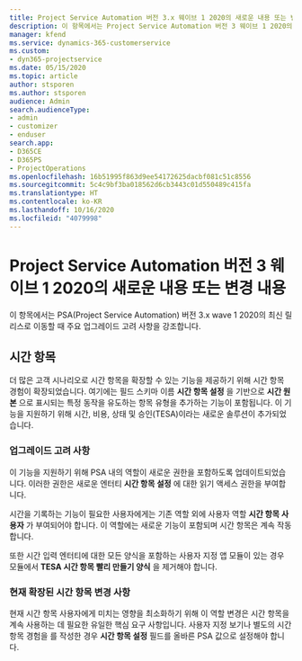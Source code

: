 ```yaml
---
title: Project Service Automation 버전 3.x 웨이브 1 2020의 새로운 내용 또는 변경 내용
description: 이 항목에서는 Project Service Automation 버전 3 웨이브 1 2020의 새로운 사항과 변경된 내용에 대한 정보를 제공합니다.
manager: kfend
ms.service: dynamics-365-customerservice
ms.custom:
- dyn365-projectservice
ms.date: 05/15/2020
ms.topic: article
author: stsporen
ms.author: stsporen
audience: Admin
search.audienceType:
- admin
- customizer
- enduser
search.app:
- D365CE
- D365PS
- ProjectOperations
ms.openlocfilehash: 16b51995f863d9ee54172625dacbf081c51c8556
ms.sourcegitcommit: 5c4c9bf3ba018562d6cb3443c01d550489c415fa
ms.translationtype: HT
ms.contentlocale: ko-KR
ms.lasthandoff: 10/16/2020
ms.locfileid: "4079998"
---
```

# <a name="whats-new-or-changed-in-project-service-automation-version-3-wave-1-2020"></a>Project Service Automation 버전 3 웨이브 1 2020의 새로운 내용 또는 변경 내용
이 항목에서는 PSA(Project Service Automation) 버전 3.x wave 1 2020의 최신 릴리스로 이동할 때 주요 업그레이드 고려 사항을 강조합니다.

## <a name="time-entry"></a>시간 항목
더 많은 고객 시나리오로 시간 항목을 확장할 수 있는 기능을 제공하기 위해 시간 항목 경험이 확장되었습니다. 여기에는 필드 스키마 이름 **시간 항목 설정** 을 기반으로 **시간 원본** 으로 표시되는 특정 동작을 유도하는 항목 유형을 추가하는 기능이 포함됩니다. 이 기능을 지원하기 위해 시간, 비용, 상태 및 승인(TESA)이라는 새로운 솔루션이 추가되었습니다.

### <a name="upgrade-consideration"></a>업그레이드 고려 사항
이 기능을 지원하기 위해 PSA 내의 역할이 새로운 권한을 포함하도록 업데이트되었습니다. 이러한 권한은 새로운 엔터티 **시간 항목 설정** 에 대한 읽기 액세스 권한을 부여합니다.

시간을 기록하는 기능이 필요한 사용자에게는 기존 역할 외에 사용자 역할 **시간 항목 사용자** 가 부여되어야 합니다. 이 역할에는 새로운 기능이 포함되며 시간 항목은 계속 작동합니다.

또한 시간 입력 엔터티에 대한 모든 양식을 포함하는 사용자 지정 앱 모듈이 있는 경우 모듈에서 **TESA 시간 항목 빨리 만들기 양식** 을 제거해야 합니다.

### <a name="currently-extended-time-entry-changes"></a>현재 확장된 시간 항목 변경 사항
현재 시간 항목 사용자에게 미치는 영향을 최소화하기 위해 이 역할 변경은 시간 항목을 계속 사용하는 데 필요한 유일한 핵심 요구 사항입니다. 사용자 지정 보기나 별도의 시간 항목 경험을 를 작성한 경우 **시간 항목 설정** 필드를 올바른 PSA 값으로 설정해야 합니다.
